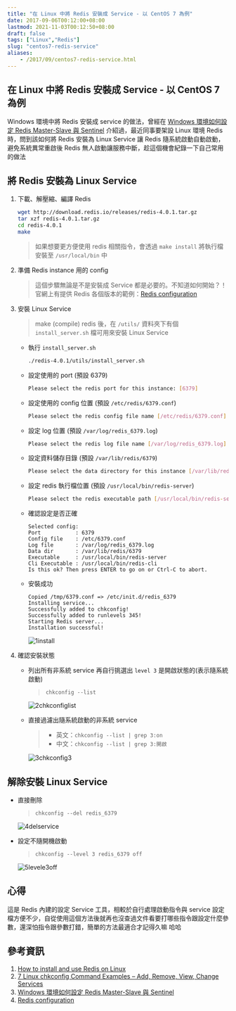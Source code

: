 ```yaml
---
title: "在 Linux 中將 Redis 安裝成 Service - 以 CentOS 7 為例"
date: 2017-09-06T00:12:00+08:00
lastmod: 2021-11-03T00:12:50+08:00
draft: false
tags: ["Linux","Redis"]
slug: "centos7-redis-service"
aliases:
    - /2017/09/centos7-redis-service.html
---
```

## 在 Linux 中將 Redis 安裝成 Service - 以 CentOS 7 為例

Windows 環境中將 Redis 安裝成 service 的做法，曾經在 [Windows 環境如何設定 Redis Master-Slave 與 Sentinel](/windows-redis-master-slave-sentinel) 介紹過，最近同事要架設 Linux 環境 Redis 時，問到該如何將 Redis 安裝為 Linux Service 讓 Redis 隨系統啟動自動啟動，避免系統異常重啟後 Redis 無人啟動讓服務中斷，趁這個機會紀錄一下自己常用的做法

## 將 Redis 安裝為 Linux Service

1. 下載、解壓縮、編譯 Redis

    ```bash
    wget http://download.redis.io/releases/redis-4.0.1.tar.gz
    tar xzf redis-4.0.1.tar.gz
    cd redis-4.0.1
    make
    ```

    > 如果想要更方便使用 redis 相關指令，會透過 `make install` 將執行檔安裝至 `/usr/local/bin` 中

2. 準備 Redis instance 用的 config

    > 這個步驟無論是不是安裝成 Service 都是必要的。不知道如何開始？！ 官網上有提供 Redis 各個版本的範例：[Redis configuration](https://redis.io/topics/config)

3. 安裝 Linux Service

    > make (compile) redis 後，在 `/utils/` 資料夾下有個 `install_server.sh` 檔可用來安裝 Linux Service

    * 執行 `install_server.sh`

        ```bash
        ./redis-4.0.1/utils/install_server.sh
        ```

    * 設定使用的 port (預設 6379)

        ```bash
        Please select the redis port for this instance: [6379]
        ```

    * 設定使用的 config 位置 (預設 `/etc/redis/6379.conf`)

        ```bash
        Please select the redis config file name [/etc/redis/6379.conf]
        ```

    * 設定 log 位置 (預設 `/var/log/redis_6379.log`)

        ```bash
        Please select the redis log file name [/var/log/redis_6379.log]
        ```

    * 設定資料儲存目錄 (預設 `/var/lib/redis/6379`)

        ```bash
        Please select the data directory for this instance [/var/lib/redis/6379]
        ```

    * 設定 redis 執行檔位置 (預設 `/usr/local/bin/redis-server`)

        ```bash
        Please select the redis executable path [/usr/local/bin/redis-server]
        ```

    * 確認設定是否正確

        ```config
        Selected config:
        Port           : 6379
        Config file    : /etc/6379.conf
        Log file       : /var/log/redis_6379.log
        Data dir       : /var/lib/redis/6379
        Executable     : /usr/local/bin/redis-server
        Cli Executable : /usr/local/bin/redis-cli
        Is this ok? Then press ENTER to go on or Ctrl-C to abort.
        ```

    * 安裝成功

        ```log
        Copied /tmp/6379.conf => /etc/init.d/redis_6379
        Installing service...
        Successfully added to chkconfig!
        Successfully added to runlevels 345!
        Starting Redis server...
        Installation successful!
        ```

        ![1install](https://user-images.githubusercontent.com/3851540/30070736-f9d7669c-9296-11e7-8524-0ab3dc5aedb7.png)

4. 確認安裝狀態
    * 列出所有非系統 service 再自行挑選出 `level 3` 是開啟狀態的(表示隨系統啟動)

        > `chkconfig --list`

        ![2chkconfiglist](https://user-images.githubusercontent.com/3851540/30070738-fa01516e-9296-11e7-9c01-3fb2e31c0f9c.png)

    * 直接過濾出隨系統啟動的非系統 service

        > * 英文：`chkconfig --list | grep 3:on`
        > * 中文：`chkconfig --list | grep 3:開啟`

        ![3chkconfig3](https://user-images.githubusercontent.com/3851540/30070741-fa2c01a2-9296-11e7-9b82-cbf6b3ced2ca.png)

## 解除安裝 Linux Service

* 直接刪除

    > `chkconfig --del redis_6379`

    ![4delservice](https://user-images.githubusercontent.com/3851540/30070739-fa1b6ac2-9296-11e7-9b29-d08ab201c7de.png)

* 設定不隨開機啟動

    > `chkconfig --level 3 redis_6379 off`

    ![5levele3off](https://user-images.githubusercontent.com/3851540/30070740-fa1cb990-9296-11e7-8eac-884363d36ada.png)

## 心得

這是 Redis 內建的設定 Service 工具，相較於自行處理啟動指令與 service 設定檔方便不少，自從使用這個方法後就再也沒查過文件看要打哪些指令跟設定什麼參數，還深怕指令跟參數打錯，簡單的方法最適合才記得久嘛 哈哈

## 參考資訊

1. [How to install and use Redis on Linux](https://discuss.pivotal.io/hc/en-us/articles/205308418-How-to-install-and-use-Redis-on-Linux)
2. [7 Linux chkconfig Command Examples – Add, Remove, View, Change Services](http://www.thegeekstuff.com/2011/06/chkconfig-examples)
3. [Windows 環境如何設定 Redis Master-Slave 與 Sentinel](/windows-redis-master-slave-sentinel)
4. [Redis configuration](https://redis.io/topics/config)
